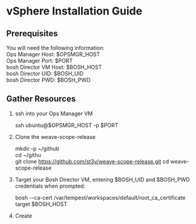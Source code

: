 # vSphere Installation Guide
## Prerequisites
You will need the following information:  
Ops Manager Host: $OPSMGR_HOST  
Ops Manager Port: $PORT  
bosh Director VM Host: $BOSH_HOST  
bosh Director UID: $BOSH_UID  
bosh Director PWD: $BOSH_PWD  

## Gather Resources
1. ssh into your Ops Manager VM  
    
    ssh ubuntu@$OPSMGR_HOST -p $PORT  
    
2. Clone the weave-scope-release  
    
    mkdir -p ~/github  
    cd ~/githu  
    git clone https://github.com/st3v/weave-scope-release.git
    cd weave-scope-release  
    
3.  Target your Bosh Director VM, entering $BOSH_UID and $BOSH_PWD credentials when prompted:
    
    bosh --ca-cert /var/tempest/workspaces/default/root_ca_certificate target $BOSH_HOST

4. Create 



